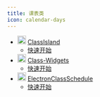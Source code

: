 ```yaml
---
title: 课表类
icon: calendar-days
---
```


- <img src="https://gh.llkk.cc/https://raw.githubusercontent.com/ClassIsland/ClassIsland/master/ClassIsland/Assets/AppLogo_AppLogo.svg" width="20" height="20"/> [ClassIsland](/classschedule/classisland/index.md)
  - <i class="fa-solid fa-signs-post"></i> [快速开始](/classschedule/classisland/get-started.md)
- <img src="https://gh.llkk.cc/https://raw.githubusercontent.com/Class-Widgets/Class-Widgets/main/img/Logo.png" width="20" height="20"/> [Class-Widgets](/classschedule/class-widgets/index.md)
  - <i class="fa-solid fa-signs-post"></i> [快速开始](/classschedule/class-widgets/get-started.md)
- <img src="https://gh.llkk.cc/https://raw.githubusercontent.com/EnderWolf006/ElectronClassSchedule/main/image/icon.png" width="20" height="20"/> [ElectronClassSchedule](/classschedule/electronclassschedule/index.md)
  - <i class="fa-solid fa-signs-post"></i> [快速开始](/classschedule/electronclassschedule/get-started.md)